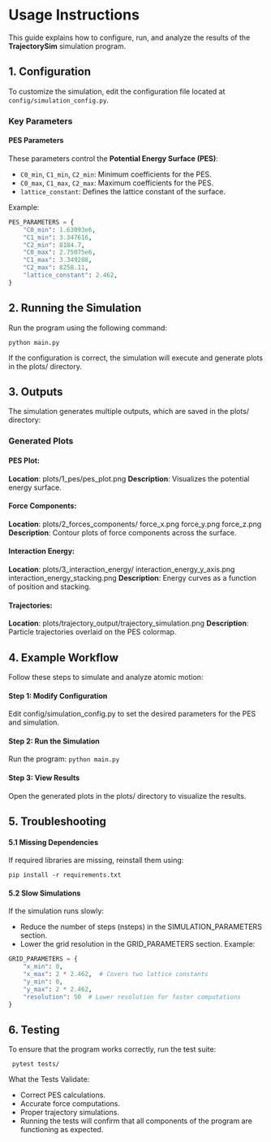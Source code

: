 # **Usage Instructions** 
This guide explains how to configure, run, and analyze the results of the **TrajectorySim** simulation program.

## **1. Configuration**

To customize the simulation, edit the configuration file located at `config/simulation_config.py`.

### **Key Parameters**

#### **PES Parameters**
These parameters control the **Potential Energy Surface (PES)**:
- `C0_min`, `C1_min`, `C2_min`: Minimum coefficients for the PES.
- `C0_max`, `C1_max`, `C2_max`: Maximum coefficients for the PES.
- `lattice_constant`: Defines the lattice constant of the surface.

Example:
```python
PES_PARAMETERS = {
    "C0_min": 1.63093e6,
    "C1_min": 3.347616,
    "C2_min": 8184.7,
    "C0_max": 2.75075e6,
    "C1_max": 3.349208,
    "C2_max": 8258.11,
    "lattice_constant": 2.462,
}
```
## 2. Running the Simulation
Run the program using the following command:

```python main.py```

If the configuration is correct, the simulation will execute and generate plots in the plots/ directory.

## 3. Outputs
The simulation generates multiple outputs, which are saved in the plots/ directory:

### Generated Plots
 #### PES Plot:
****Location****: plots/1_pes/pes_plot.png
**Description**: Visualizes the potential energy surface.

#### Force Components:
****Location****: plots/2_forces_components/
force_x.png
force_y.png
force_z.png
**Description**: Contour plots of force components across the surface.

#### Interaction Energy:
**Location**: plots/3_interaction_energy/
interaction_energy_y_axis.png
interaction_energy_stacking.png
**Description**: Energy curves as a function of position and stacking.

#### Trajectories:
**Location**: plots/trajectory_output/trajectory_simulation.png
**Description**: Particle trajectories overlaid on the PES colormap.

## 4. Example Workflow
Follow these steps to simulate and analyze atomic motion:

#### Step 1: Modify Configuration
Edit config/simulation_config.py to set the desired parameters for the PES and simulation.

#### Step 2: Run the Simulation
Run the program:
```python main.py```
#### Step 3: View Results
Open the generated plots in the plots/ directory to visualize the results.

## 5. Troubleshooting
#### 5.1 Missing Dependencies
If required libraries are missing, reinstall them using:

```pip install -r requirements.txt```

#### 5.2 Slow Simulations
If the simulation runs slowly:
* Reduce the number of steps (nsteps) in the SIMULATION_PARAMETERS section. 
* Lower the grid resolution in the GRID_PARAMETERS section. 
Example:

```python 
GRID_PARAMETERS = {
    "x_min": 0,
    "x_max": 2 * 2.462,  # Covers two lattice constants
    "y_min": 0,
    "y_max": 2 * 2.462,
    "resolution": 50  # Lower resolution for faster computations
} 
```
## 6. Testing
To ensure that the program works correctly, run the test suite:

``` pytest tests/```

What the Tests Validate:
* Correct PES calculations. 
* Accurate force computations.
* Proper trajectory simulations.
* Running the tests will confirm that all components of the program are functioning as expected.
